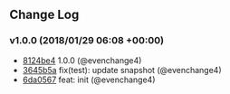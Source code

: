 ## Change Log

### v1.0.0 (2018/01/29 06:08 +00:00)

- [8124be4](https://github.com/evenchange4/react-input-files/commit/8124be4d31c88680367ac7e72aa8a59c77e006da) 1.0.0 (@evenchange4)
- [3645b5a](https://github.com/evenchange4/react-input-files/commit/3645b5a312c5b3f9aec4da0a6037c3a3c8e883a4) fix(test): update snapshot (@evenchange4)
- [6da0567](https://github.com/evenchange4/react-input-files/commit/6da05673cc1d69f1456e26132a6aec0841a0ce45) feat: init (@evenchange4)
